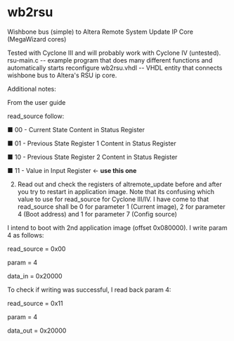 # wb2rsu
Wishbone bus (simple) to Altera Remote System Update IP Core (MegaWizard cores)

Tested with Cyclone III and will probably work with Cyclone IV (untested).  
rsu-main.c -- example program that does many different functions and automatically starts reconfigure
wb2rsu.vhdl -- VHDL entity that connects wishbone bus to Altera's RSU ip core.

Additional notes:

From the user guide

read_source follow: 


■ 00 - Current State Content in Status Register

■ 01 - Previous State Register 1 Content in Status Register 

■ 10 - Previous State Register 2 Content in Status Register 

■ 11 - Value in Input Register  ← **use this one**

 
2) Read out and check the registers of altremote_update before and after you try to restart in application image. Note that its confusing which value to use for read_source for Cyclone III/IV. I have come to that read_source shall be 0 for parameter 1 (Current image), 2 for parameter 4 (Boot address) and 1 for parameter 7 (Config source)

 
I intend to boot with 2nd application image (offset 0x080000). I write param 4 as follows:

read_source = 0x00

param = 4

data_in = 0x20000

To check if writing was successful, I read back param 4:

read_source = 0x11

param = 4

data_out = 0x20000


